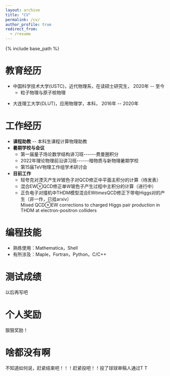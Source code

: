 ```yaml
---
layout: archive
title: "CV"
permalink: /cv/
author_profile: true
redirect_from:
  - /resume
---
```


{% include base_path %}

教育经历
======
* 中国科学技术大学(USTC)，近代物理系，在读硕士研究生，   2020年 -- 至今 
  - 粒子物理与原子核物理
<!-- * University of Sicence and Technology of China(USTC),  -->
* 大连理工大学(DLUT)，应用物理学，本科，   2016年 -- 2020年

工作经历
======
* **课程助教** --  本科生课程计算物理助教
* **暑期学校与会议**
  * 第一届量子场论数学结构讲习班------费曼圈积分
  * 2022年理论物理前沿讲习班------暗物质与新物理暑期学校
  * 第15届TeV物理工作组学术研讨会
* **目前工作**
  * 轻夸克对湮灭产生$W$玻色子对QCD修正中平面主积分的计算（待发表）
    <!-- Planar master integrals for QCD corrections to $W$ boson pair production in hadronic collision -->
  * 混合EW$\otimes$QCD修正单$W$玻色子产生过程中主积分的计算（进行中）
    <!-- Master integrals for EW$otimes$QCD corrections to single $W$ boson production in hadronic collision -->
  * 正负电子对撞机中THDM模型混合EW$times$QCD修正下带电Higgs对的产生（非一作，已挂arxiv）    
    Mixed QCD$\otimes$EW corrections to charged Higgs pair production in THDM at electron-positron colliders

编程技能
======
* 熟练使用：Mathematica，Shell
* 有所涉及：Maple，Fortran，Python，C/C++

测试成绩
======
以后再写吧

个人奖励
======
狠狠奖励！

啥都没有啊
======
不知道如何说，赶紧结束吧！！！赶紧投吧！！投了球球审稿人通过T T  